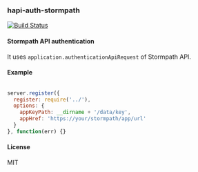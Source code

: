 ### hapi-auth-stormpath

[![Build Status](https://travis-ci.org/diorahman/hapi-auth-stormpath.svg?branch=master)](https://travis-ci.org/diorahman/hapi-auth-stormpath)

#### Stormpath API authentication

It uses `application.authenticationApiRequest` of Stormpath API.

#### Example

```js

server.register({
  register: require('../'),
  options: {
    appKeyPath: __dirname + '/data/key',
    appHref: 'https://your/stormpath/app/url'
  }
}, function(err) {}

```

#### License

MIT

